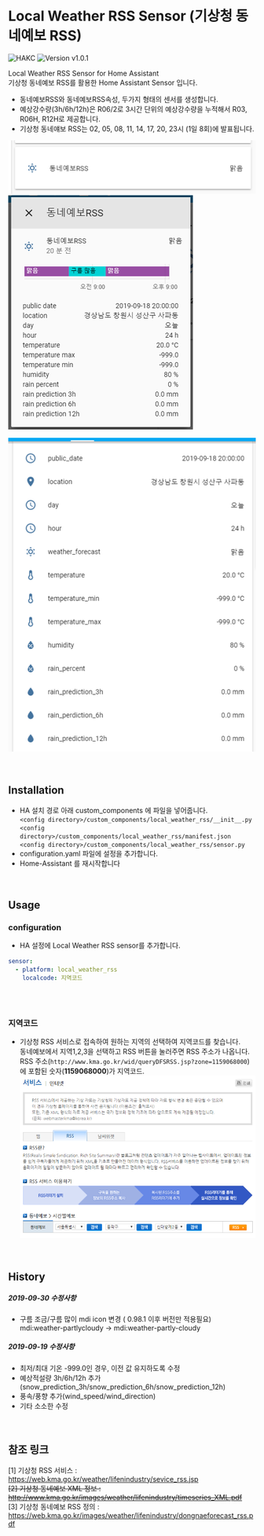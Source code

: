 # Local Weather RSS Sensor (기상청 동네예보 RSS)

![HAKC][hakc-shield]
![Version v1.0.1][version-shield]

Local Weather RSS Sensor for Home Assistant<br>
기상청 동네예보 RSS를 활용한 Home Assistant Sensor 입니다.<br>
- 동네예보RSS와 동네예보RSS속성, 두가지 형태의 센서를 생성합니다.<br>
- 예상강수량(3h/6h/12h)은 R06/2로 3시간 단위의 예상강수량을 누적해서 R03, R06H, R12H로 제공합니다.<br>
- 기상청 동네얘보 RSS는 02, 05, 08, 11, 14, 17, 20, 23시 (1일 8회)에 발표됩니다.<br>

![screenshot_3](https://github.com/miumida/local_weather_rss/blob/master/local_weather_rss_screenshot_3.png)<br>
![screenshot_1](https://github.com/miumida/local_weather_rss/blob/master/local_weather_rss_screenshot_1.png)<br>

![screenshot_2](https://github.com/miumida/local_weather_rss/blob/master/local_weather_rss_screenshot_2.png)<br>
<br><br>
## Installation
- HA 설치 경로 아래 custom_components 에 파일을 넣어줍니다.<br>
  `<config directory>/custom_components/local_weather_rss/__init__.py`<br>
  `<config directory>/custom_components/local_weather_rss/manifest.json`<br>
  `<config directory>/custom_components/local_weather_rss/sensor.py`<br>
- configuration.yaml 파일에 설정을 추가합니다.<br>
- Home-Assistant 를 재시작합니다<br>
<br><br>
## Usage
### configuration
- HA 설정에 Local Weather RSS sensor를 추가합니다.<br>
```yaml
sensor:
  - platform: local_weather_rss
    localcode: 지역코드
```
<br><br>
### 지역코드
- 기상청 RSS 서비스로 접속하여 원하는 지역의 선택하여 지역코드를 찾습니다.<br>
  동네예보에서 지역1,2,3을 선택하고 RSS 버튼을 눌러주면 RSS 주소가 나옵니다.<br>
  RSS 주소(`http://www.kma.go.kr/wid/queryDFSRSS.jsp?zone=1159068000`)에 포함된 숫자(**1159068000**)가 지역코드.<br>
![kma_rss_service](https://github.com/miumida/local_weather_rss/blob/master/kma_rss_service.png)<br>
<br><br>
## History
##### 2019-09-30 수정사항
- 구름 조금/구름 많이 mdi icon 변경 ( 0.98.1 이후 버전만 적용필요)<br>mdi:weather-partlycloudy -> mdi:weather-partly-cloudy<br>
##### 2019-09-19 수정사항
- 최저/최대 기온 -999.0인 경우, 이전 값 유지하도록 수정<br>
- 예상적설량 3h/6h/12h 추가(snow_prediction_3h/snow_prediction_6h/snow_prediction_12h)<br>
- 풍속/풍향 추가(wind_speed/wind_direction)<br>
- 기타 소소한 수정<br>
<br><br>
## 참조 링크
[1] 기상청 RSS 서비스 : <https://web.kma.go.kr/weather/lifenindustry/sevice_rss.jsp><br>
~~[2] 기상청 동네예보 XML 정보 : <http://www.kma.go.kr/images/weather/lifenindustry/timeseries_XML.pdf>~~<br>
[3] 기상청 동네예보 RSS 정의 : <https://web.kma.go.kr/images/weather/lifenindustry/dongnaeforecast_rss.pdf>

[version-shield]: https://img.shields.io/badge/version-v1.0.1-orange.svg
[hakc-shield]: https://img.shields.io/badge/HAKC-Enjoy-blue.svg

